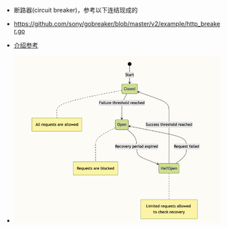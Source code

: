 - 断路器(circuit breaker)，参考以下连结现成的
- https://github.com/sony/gobreaker/blob/master/v2/example/http_breaker.go

- [介绍参考](https://rednafi.com/go/circuit_breaker/)
- <img src="breaker.png">